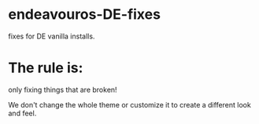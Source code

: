 # endeavouros-DE-fixes
fixes for DE vanilla installs.

# The rule is:

only fixing things that are broken!

We don't change the whole theme or customize it to create a different look and feel.
